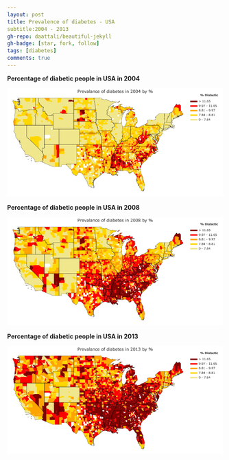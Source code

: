 ```yaml
---
layout: post
title: Prevalence of diabetes - USA
subtitle:2004 - 2013
gh-repo: daattali/beautiful-jekyll
gh-badge: [star, fork, follow]
tags: [diabetes]
comments: true
---
```



**Percentage of diabetic people in USA in 2004**

![USA in 2004](/img/USA_2004.png)

**Percentage of diabetic people in USA in 2008**

![USA in 2008](/img/USA_2008.png)

**Percentage of diabetic people in USA in 2013**

![USA in 2013](/img/USA_2013.png)
